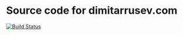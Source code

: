 # Source code for dimitarrusev.com
[![Build Status](https://travis-ci.org/dimitarrusev/dimitarrusev.github.io.svg?branch=source)](https://travis-ci.org/dimitarrusev/dimitarrusev.github.io)
